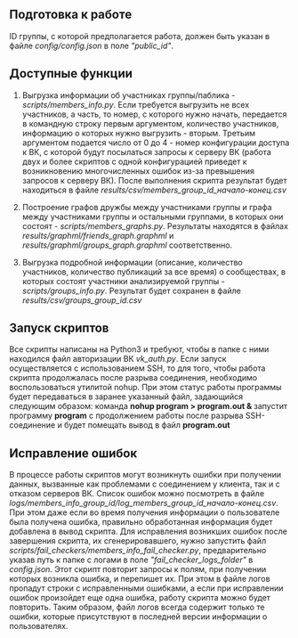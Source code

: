 ## Подготовка к работе ##

ID группы, с которой предполагается работа, должен быть указан в файле  *config/config.json* в поле *"public_id"*. 

## Доступные функции ##

1) Выгрузка информации об участниках группы/паблика - *scripts/members_info.py*. Если требуется выгрузить не всех участников, а часть, то номер, с которого нужно начать, передается в командную строку первым аргументом, количество участников, информацию о которых нужно выгрузить - вторым. Третьим аргументом подается число от 0 до 4 - номер конфигурации доступа к ВК, с которой будут посылаться запросы к серверу ВК (работа двух и более скриптов с одной конфигурацией приведет к возникновению многочисленных ошибок из-за превышения запросов к серверу ВК). После выполнения скрипта результат будет находиться в файле *results/csv/members_group_id_начало-конец.csv*

2) Построение графов дружбы между участниками группы и графа между участниками группы и остальными группами, в которых они состоят - *scripts/members_graphs.py*. Результаты находятся в файлах *results/graphml/friends_graph.graphml* и *results/graphml/groups_graph.graphml* соответственно.

3) Выгрузка подробной информации (описание, количество участников, количество публикаций за все время) о сообществах, в которых состоят участники анализируемой группы - *scripts/groups_info.py*. Результат будет сохранен в файле *results/csv/groups_group_id.csv*

## Запуск скриптов ##

Все скрипты написаны на Python3 и требуют, чтобы в папке с ними находился файл авторизации ВК *vk_auth.py*. Если запуск осуществляется с использованием SSH, то для того, чтобы работа скрипта продолжалась после разрыва соединения, необходимо воспользоваться утилитой nohup. При этом статус работы программы будет передаваться в заранее указанный файл, задающийся следующим образом: команда **nohup program > program.out &** запустит программу **program** с продолжением работы после разрыва SSH-соединение и будет помещать вывод в файл **program.out**
    
## Исправление ошибок ##

В процессе работы скриптов могут возникнуть ошибки при получении данных, вызванные как проблемами с соединением у клиента, так и с отказом серверов ВК. Список ошибок можно посмотреть в файле *logs/members_info_group_id/log_members_group_id_начало-конец.csv*. При этом даже если во время получения информации о пользователе была получена ошибка, правильно обработанная информация будет добавлена в вывод скрипта. Для исправления возникших ошибок после завершения скрипта, их сгенерировавшего, нужно запустить файл *scripts/fail_checkers/members_info_fail_checker.py*, предварительно указав путь к папке с логами в поле *"fail_checker_logs_folder"* в *config.json*. Этот скрипт повторит запросы к полям, при получении которых возникла ошибка, и перепишет их. При этом в файле логов пропадут строки с исправленными ошибками, а если при исправлении ошибок произойдет еще одна ошибка, работу скрипта можно будет повторить. Таким образом, файл логов всегда содержит только те ошибки, которые присутствуют в последней версии информации о пользователях. 
